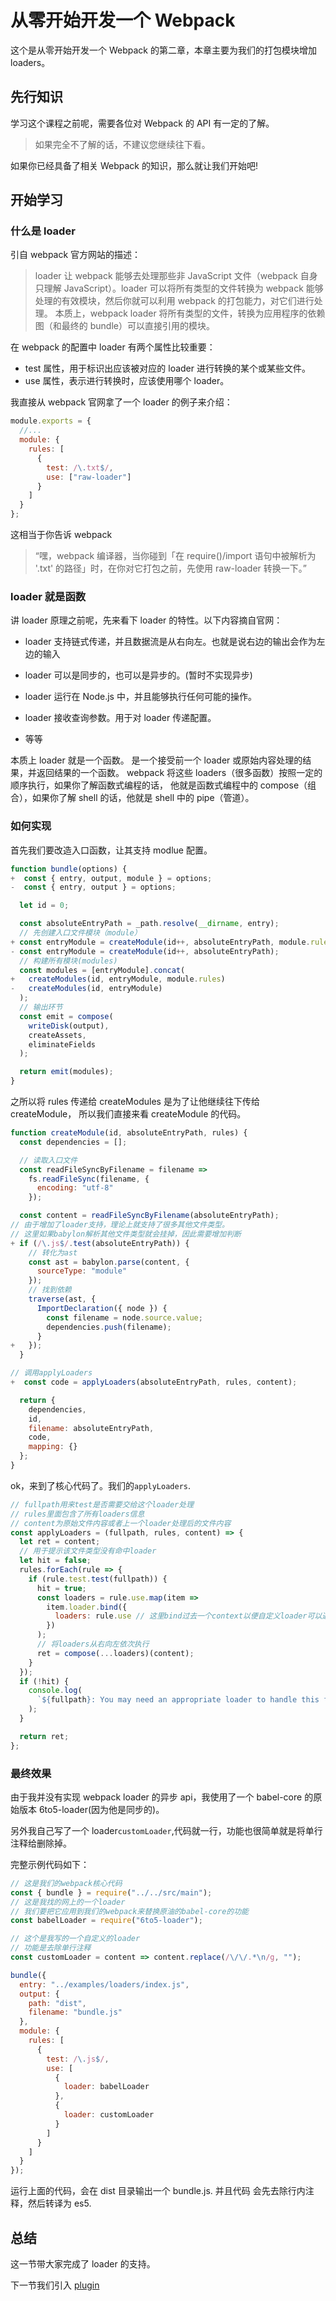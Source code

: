 # 从零开始开发一个 Webpack

这个是从零开始开发一个 Webpack 的第二章，本章主要为我们的打包模块增加 loaders。

## 先行知识

学习这个课程之前呢，需要各位对 Webpack 的 API 有一定的了解。

> 如果完全不了解的话，不建议您继续往下看。

如果你已经具备了相关 Webpack 的知识，那么就让我们开始吧!

## 开始学习

### 什么是 loader

引自 webpack 官方网站的描述：

> loader 让 webpack 能够去处理那些非 JavaScript 文件（webpack 自身只理解 JavaScript）。loader 可以将所有类型的文件转换为 webpack 能够处理的有效模块，然后你就可以利用 webpack 的打包能力，对它们进行处理。
> 本质上，webpack loader 将所有类型的文件，转换为应用程序的依赖图（和最终的 bundle）可以直接引用的模块。

在 webpack 的配置中 loader 有两个属性比较重要：

- test 属性，用于标识出应该被对应的 loader 进行转换的某个或某些文件。
- use 属性，表示进行转换时，应该使用哪个 loader。

我直接从 webpack 官网拿了一个 loader 的例子来介绍：

```js
module.exports = {
  //...
  module: {
    rules: [
      {
        test: /\.txt$/,
        use: ["raw-loader"]
      }
    ]
  }
};
```

这相当于你告诉 webpack

> “嘿，webpack 编译器，当你碰到「在 require()/import 语句中被解析为 '.txt' 的路径」时，在你对它打包之前，先使用 raw-loader 转换一下。”

### loader 就是函数

讲 loader 原理之前呢，先来看下 loader 的特性。以下内容摘自官网：

- loader 支持链式传递，并且数据流是从右向左。也就是说右边的输出会作为左边的输入

- loader 可以是同步的，也可以是异步的。(暂时不实现异步)

- loader 运行在 Node.js 中，并且能够执行任何可能的操作。

- loader 接收查询参数。用于对 loader 传递配置。

- 等等

本质上 loader 就是一个函数。 是一个接受前一个 loader 或原始内容处理的结果，并返回结果的一个函数。
webpack 将这些 loaders（很多函数）按照一定的顺序执行，如果你了解函数式编程的话，
他就是函数式编程中的 compose（组合），如果你了解 shell 的话，他就是 shell 中的 pipe（管道）。

### 如何实现

首先我们要改造入口函数，让其支持 modlue 配置。

```js
function bundle(options) {
+  const { entry, output, module } = options;
-  const { entry, output } = options;

  let id = 0;

  const absoluteEntryPath = _path.resolve(__dirname, entry);
  // 先创建入口文件模块（module）
+ const entryModule = createModule(id++, absoluteEntryPath, module.rules);
- const entryModule = createModule(id++, absoluteEntryPath);
  // 构建所有模块(modules)
  const modules = [entryModule].concat(
+   createModules(id, entryModule, module.rules)
-   createModules(id, entryModule)
  );
  // 输出环节
  const emit = compose(
    writeDisk(output),
    createAssets,
    eliminateFields
  );

  return emit(modules);
}
```

之所以将 rules 传递给 createModules 是为了让他继续往下传给 createModule，
所以我们直接来看 createModule 的代码。

```js
function createModule(id, absoluteEntryPath, rules) {
  const dependencies = [];

  // 读取入口文件
  const readFileSyncByFilename = filename =>
    fs.readFileSync(filename, {
      encoding: "utf-8"
    });

  const content = readFileSyncByFilename(absoluteEntryPath);
// 由于增加了loader支持，理论上就支持了很多其他文件类型。
// 这里如果babylon解析其他文件类型就会挂掉，因此需要增加判断
+ if (/\.js$/.test(absoluteEntryPath)) {
    // 转化为ast
    const ast = babylon.parse(content, {
      sourceType: "module"
    });
    // 找到依赖
    traverse(ast, {
      ImportDeclaration({ node }) {
        const filename = node.source.value;
        dependencies.push(filename);
      }
+   });
  }

// 调用applyLoaders
+  const code = applyLoaders(absoluteEntryPath, rules, content);

  return {
    dependencies,
    id,
    filename: absoluteEntryPath,
    code,
    mapping: {}
  };
}
```

ok，来到了核心代码了。我们的`applyLoaders`.

```js
// fullpath用来test是否需要交给这个loader处理
// rules里面包含了所有loaders信息
// content为原始文件内容或者上一个loader处理后的文件内容
const applyLoaders = (fullpath, rules, content) => {
  let ret = content;
  // 用于提示该文件类型没有命中loader
  let hit = false;
  rules.forEach(rule => {
    if (rule.test.test(fullpath)) {
      hit = true;
      const loaders = rule.use.map(item =>
        item.loader.bind({
          loaders: rule.use // 这里bind过去一个context以便自定义loader可以通过this访问，webpack提供了很多上下文属性，这里暂不支持
        })
      );
      // 将loaders从右向左依次执行
      ret = compose(...loaders)(content);
    }
  });
  if (!hit) {
    console.log(
      `${fullpath}: You may need an appropriate loader to handle this file type.`
    );
  }

  return ret;
};
```

### 最终效果

由于我并没有实现 webpack loader 的异步 api，我使用了一个 babel-core 的原始版本 6to5-loader(因为他是同步的)。

另外我自己写了一个 loader`customLoader`,代码就一行，功能也很简单就是将单行注释给删除掉。

完整示例代码如下：

```js
// 这是我们的webpack核心代码
const { bundle } = require("../../src/main");
// 这是我找的网上的一个loader
// 我们要把它应用到我们的webpack来替换原油的babel-core的功能
const babelLoader = require("6to5-loader");

// 这个是我写的一个自定义的loader
// 功能是去除单行注释
const customLoader = content => content.replace(/\/\/.*\n/g, "");

bundle({
  entry: "../examples/loaders/index.js",
  output: {
    path: "dist",
    filename: "bundle.js"
  },
  module: {
    rules: [
      {
        test: /\.js$/,
        use: [
          {
            loader: babelLoader
          },
          {
            loader: customLoader
          }
        ]
      }
    ]
  }
});
```

运行上面的代码，会在 dist 目录输出一个 bundle.js. 并且代码
会先去除行内注释，然后转译为 es5.

## 总结

这一节带大家完成了 loader 的支持。

下一节我们引入 [plugin](https://github.com/azl397985856/mono-webpack/tree/lecture/part-3)
